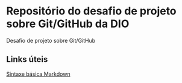 # Repositório do desafio de projeto sobre Git/GitHub da DIO
Desafio de projeto sobre Git/GitHub
## Links úteis
[Sintaxe básica Markdown](https://www.markdownguide.org/getting-started/)
